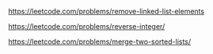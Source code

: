 https://leetcode.com/problems/remove-linked-list-elements

https://leetcode.com/problems/reverse-integer/

https://leetcode.com/problems/merge-two-sorted-lists/
